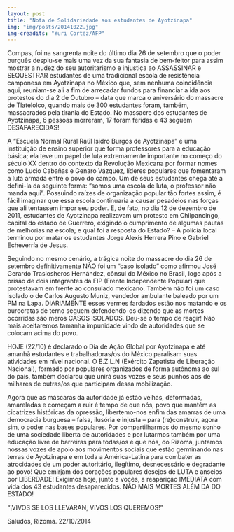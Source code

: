 ```yaml
---
layout: post
title: "Nota de Solidariedade aos estudantes de Ayotzinapa"
img: "img/posts/20141022.jpg"
img-creadits: "Yuri Cortéz/AFP"
---
```


Compas,
foi na sangrenta noite do último dia 26 de setembro que o poder burguês despiu-se mais uma vez da sua fantasia de bem-feitor para assim mostrar a nudez do seu autoritarismo e injustiça ao ASSASSINAR e SEQUESTRAR estudantes de uma tradicional escola de resistência camponesa em Ayotzinapa no México que, sem nenhuma coincidência aqui, reuniam-se ali a fim de arrecadar fundos para financiar a ida aos protestos do dia 2 de Outubro – data que marca o aniversário do massacre de Tlatelolco, quando mais de 300 estudantes foram, também, massacrados pela tirania do Estado. No massacre dos estudantes de Ayotzinapa, 6 pessoas morreram, 17 foram feridas e 43 seguem DESAPARECIDAS!

A “Escuela Normal Rural Raúl Isidro Burgos de Ayotzinapa” é uma instituição de ensino superior que forma professores para a educação básica; ela teve um papel de luta extremamente importante no começo do século XX dentro do contexto da Revolução Mexicana por formar nomes como Lucio Cabañas e Genaro Vázquez, líderes populares que fomentaram a luta armada entre o povo do campo. Um de seus estudantes chega até a defini-la da seguinte forma: “somos uma escola de luta, o professor não manda aqui”. Possuindo raízes de organização popular tão fortes assim, é fácil imaginar que essa escola continuaria a causar pesadelos nas forças que ali tentassem impor seu poder. E, de fato, no dia 12 de dezembro de 2011, estudantes de Ayotzinapa realizavam um protesto em Chilpancingo, capital do estado de Guerrero, exigindo o cumprimento de algumas pautas de melhorias na escola; e qual foi a resposta do Estado? – A polícia local terminou por matar os estudantes Jorge Alexis Herrera Pino e Gabriel Echeverría de Jesus.

Seguindo no mesmo cenário, a trágica noite do massacre do dia 26 de setembro definitivamente NÃO foi um “caso isolado” como afirmou José Gerardo Traslosheros Hernández, cônsul do México no Brasil, logo após a prisão de dois integrantes da FIP (Frente Independente Popular) que protestavam em frente ao consulado mexicano. Também não foi um caso isolado o de Carlos Augusto Muniz, vendedor ambulante baleado por um PM na Lapa. DIARIAMENTE esses vermes fardados estão nos matando e os burocratas de terno seguem defendendo-os dizendo que as mortes ocorridas são meros CASOS ISOLADOS. Deu-se o tempo de reagir! Não mais aceitaremos tamanha impunidade vindo de autoridades que se colocam acima do povo.

HOJE (22/10) é declarado o Dia de Ação Global por Ayotzinapa e até amanhã estudantes e trabalhadoras/os do México paralisam suas atividades em nível nacional. O E.Z.L.N (Exército Zapatista de Liberação Nacional), formado por populares organizados de forma autônoma ao sul do país, também declarou que unirá suas vozes e seus punhos aos de milhares de outras/os que participam dessa mobilização.

Agora que as máscaras da autoridade já estão velhas, deformadas, amareladas e começam a ruir é tempo de que nós, povo que mantém as cicatrizes históricas da opressão, libertemo-nos enfim das amarras de uma democracia burguesa – falsa, ilusória e injusta – para (re)construir, agora sim, o poder nas bases populares.
Por compartilharmos do mesmo sonho de uma sociedade liberta de autoridades e por lutarmos também por uma educação livre de barreiras para todas/os é que nós, do Rizoma, juntamos nossas vozes de apoio aos movimentos sociais que estão germinando nas terras de Ayotzinapa e em toda a América-Latina para combater as atrocidades de um poder autoritário, ilegítimo, desnecessário e degradante ao povo!
Que emirjam dos corações populares desejos de LUTA e anseios por LIBERDADE!
Exigimos hoje, junto a vocês, a reaparição IMEDIATA com vida dos 43 estudantes desaparecidos.
NÃO MAIS MORTES ALÉM DA DO ESTADO!

“¡VIVOS SE LOS LLEVARAN, VIVOS LOS QUEREMOS!”

Saludos,
Rizoma.
22/10/2014 
